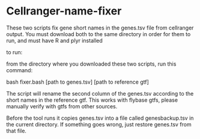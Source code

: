 # Cellranger-name-fixer
These two scripts fix gene short names in the genes.tsv file from cellranger output.  You must download both to the same directory in order for them to run, and must have R and plyr installed

to run:

from the directory where you downloaded these two scripts, run this command:

bash fixer.bash [path to genes.tsv] [path to reference gtf]

The script will rename the second column of the genes.tsv according to the short names in the reference gtf.  This works with flybase gtfs, please manually verify with gtfs from other sources.

Before the tool runs it copies genes.tsv into a file called genesbackup.tsv in the current directory.  If something goes wrong, just restore genes.tsv from that file.
